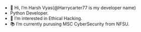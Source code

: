 - 👋 Hi, I’m Harsh Vyas(@Harrycarter77 is my developer name)
- Python Developer.
- 👀 I’m interested in Ethical Hacking.
- 📚 I’m currently purusing MSC CyberSecurity from NFSU.

<!---
Harrycarter77/Harrycarter77 is a ✨ special ✨ repository because its `README.md` (this file) appears on your GitHub profile.
You can click the Preview link to take a look at your changes.
--->
